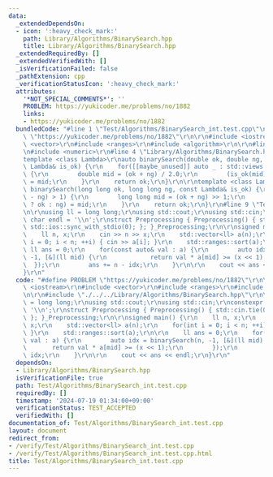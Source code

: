 ```yaml
---
data:
  _extendedDependsOn:
  - icon: ':heavy_check_mark:'
    path: Library/Algorithms/BinarySearch.hpp
    title: Library/Algorithms/BinarySearch.hpp
  _extendedRequiredBy: []
  _extendedVerifiedWith: []
  _isVerificationFailed: false
  _pathExtension: cpp
  _verificationStatusIcon: ':heavy_check_mark:'
  attributes:
    '*NOT_SPECIAL_COMMENTS*': ''
    PROBLEM: https://yukicoder.me/problems/no/1882
    links:
    - https://yukicoder.me/problems/no/1882
  bundledCode: "#line 1 \"Test/Algorithms/BinarySearch_int.test.cpp\"\n#define PROBLEM\
    \ \"https://yukicoder.me/problems/no/1882\"\r\n\r\n#include <iostream>\r\n#include\
    \ <vector>\r\n#include <ranges>\r\n#include <algorithm>\r\n\r\n#line 2 \"Library/Algorithms/BinarySearch.hpp\"\
    \n#include <numeric>\r\n#line 4 \"Library/Algorithms/BinarySearch.hpp\"\n\r\n\
    template <class Lambda>\r\nauto binarySearch(double ok, double ng, int rep, const\
    \ Lambda& is_ok) {\r\n    for([[maybe_unused]] auto _ : std::views::iota(0, rep))\
    \ {\r\n        double mid = (ok + ng) / 2.0;\r\n        (is_ok(mid) ? ok : ng)\
    \ = mid;\r\n    }\r\n    return ok;\r\n}\r\n\r\ntemplate <class Lambda>\r\nauto\
    \ binarySearch(long long ok, long long ng, const Lambda& is_ok) {\r\n    while(std::abs(ok\
    \ - ng) > 1) {\r\n        long long mid = (ok + ng) >> 1;\r\n        (is_ok(mid)\
    \ ? ok : ng) = mid;\r\n    }\r\n    return ok;\r\n}\r\n#line 9 \"Test/Algorithms/BinarySearch_int.test.cpp\"\
    \n\r\nusing ll = long long;\r\nusing std::cout;\r\nusing std::cin;\r\nconstexpr\
    \ char endl = '\\n';\r\nstruct Preprocessing { Preprocessing() { std::cin.tie(0);\
    \ std::ios::sync_with_stdio(0); }; }_Preprocessing;\r\n\r\nsigned main() {\r\n\
    \    ll n, x;\r\n    cin >> n >> x;\r\n    std::vector<ll> a(n);\r\n    for(int\
    \ i = 0; i < n; ++i) { cin >> a[i]; }\r\n    std::ranges::sort(a);\r\n\r\n   \
    \ ll ans = 0;\r\n    for(const auto& val : a) {\r\n        auto idx = binarySearch(n,\
    \ -1, [&](ll mid) {\r\n            return val * a[mid] >= (x << 1);\r\n      \
    \  });\r\n        ans += n - idx;\r\n    }\r\n\r\n    cout << ans << endl;\r\n\
    }\r\n"
  code: "#define PROBLEM \"https://yukicoder.me/problems/no/1882\"\r\n\r\n#include\
    \ <iostream>\r\n#include <vector>\r\n#include <ranges>\r\n#include <algorithm>\r\
    \n\r\n#include \"./../../Library/Algorithms/BinarySearch.hpp\"\r\n\r\nusing ll\
    \ = long long;\r\nusing std::cout;\r\nusing std::cin;\r\nconstexpr char endl =\
    \ '\\n';\r\nstruct Preprocessing { Preprocessing() { std::cin.tie(0); std::ios::sync_with_stdio(0);\
    \ }; }_Preprocessing;\r\n\r\nsigned main() {\r\n    ll n, x;\r\n    cin >> n >>\
    \ x;\r\n    std::vector<ll> a(n);\r\n    for(int i = 0; i < n; ++i) { cin >> a[i];\
    \ }\r\n    std::ranges::sort(a);\r\n\r\n    ll ans = 0;\r\n    for(const auto&\
    \ val : a) {\r\n        auto idx = binarySearch(n, -1, [&](ll mid) {\r\n     \
    \       return val * a[mid] >= (x << 1);\r\n        });\r\n        ans += n -\
    \ idx;\r\n    }\r\n\r\n    cout << ans << endl;\r\n}\r\n"
  dependsOn:
  - Library/Algorithms/BinarySearch.hpp
  isVerificationFile: true
  path: Test/Algorithms/BinarySearch_int.test.cpp
  requiredBy: []
  timestamp: '2024-07-19 01:34:00+09:00'
  verificationStatus: TEST_ACCEPTED
  verifiedWith: []
documentation_of: Test/Algorithms/BinarySearch_int.test.cpp
layout: document
redirect_from:
- /verify/Test/Algorithms/BinarySearch_int.test.cpp
- /verify/Test/Algorithms/BinarySearch_int.test.cpp.html
title: Test/Algorithms/BinarySearch_int.test.cpp
---
```

